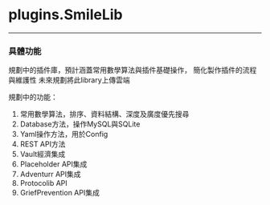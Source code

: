 # plugins.SmileLib

---
### 具體功能

規劃中的插件庫，預計涵蓋常用數學算法與插件基礎操作，
簡化製作插件的流程與維護性
未來規劃將此library上傳雲端

規劃中的功能：

1. 常用數學算法，排序、資料結構、深度及廣度優先搜尋
2. Database方法，操作MySQL與SQLite
3. Yaml操作方法，用於Config
4. REST API方法
5. Vault經濟集成
6. Placeholder API集成
7. Adventurr API集成
8. Protocolib API
9. GriefPrevention API集成
   